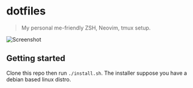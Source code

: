 # dotfiles

> My personal me-friendly ZSH, Neovim, tmux setup.

![Screenshot](http://i.imgur.com/IB0SBee.png)

## Getting started

Clone this repo then run `./install.sh`. The installer suppose you have a debian based linux distro.
